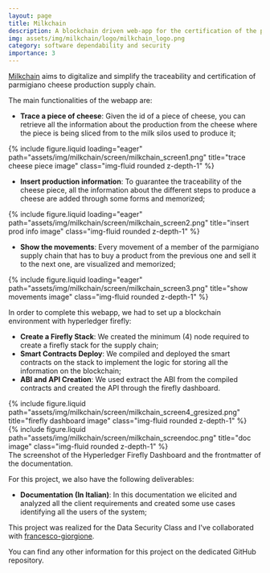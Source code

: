 ```yaml
---
layout: page
title: Milkchain
description: A blockchain driven web-app for the certification of the parmigiano cheese production steps.
img: assets/img/milkchain/logo/milkchain_logo.png
category: software dependability and security
importance: 3
---
```


<a href="https://github.com/francesco-giorgione/SDD-webapp">Milkchain</a> aims to digitalize and simplify the 
traceability and certification of parmigiano cheese production supply chain.

The main functionalities of the webapp are:

- **Trace a piece of cheese**: Given the id of a piece of cheese, you can retrieve all the information about the 
production from the cheese where the piece is being sliced from to the milk silos used to produce it;

<div class="row">
    <div class="col-sm mt-3 mt-md-0">
        {% include figure.liquid loading="eager" path="assets/img/milkchain/screen/milkchain_screen1.png" 
            title="trace cheese piece image" class="img-fluid rounded z-depth-1" %}
    </div>
</div>

- **Insert production information**: To guarantee the traceability of the cheese piece, all the information about the 
different steps to produce a cheese are added through some forms and memorized;

<div class="row">
    <div class="col-sm mt-3 mt-md-0">
        {% include figure.liquid loading="eager" path="assets/img/milkchain/screen/milkchain_screen2.png" 
            title="insert prod info image" class="img-fluid rounded z-depth-1" %}
    </div>
</div>

- **Show the movements**: Every movement of a member of the parmigiano supply chain that has to buy a product 
from the previous one and sell it to the next one, are visualized and memorized;

<div class="row">
    <div class="col-sm mt-3 mt-md-0">
        {% include figure.liquid loading="eager" path="assets/img/milkchain/screen/milkchain_screen3.png" 
            title="show movements image" class="img-fluid rounded z-depth-1" %}
    </div>
</div>

In order to complete this webapp, we had to set up a blockchain environment with hyperledger firefly:

- **Create a Firefly Stack**: We created the minimum (4) node required to create a firefly stack for the supply chain;
- **Smart Contracts Deploy**: We compiled and deployed the smart contracts on the stack to implement the logic for 
storing all the information on the blockchain;
- **ABI and API Creation**: We used extract the ABI from the compiled contracts and created the API through the firefly 
dashboard.

<div class="row justify-content-sm-center">
    <div class="col-sm-8 mt-3 mt-md-0">
        {% include figure.liquid path="assets/img/milkchain/screen/milkchain_screen4_gresized.png" 
            title="firefly dashboard image" class="img-fluid rounded z-depth-1" %}
    </div>
    <div class="col-sm-4 mt-3 mt-md-0">
        {% include figure.liquid path="assets/img/milkchain/screen/milkchain_screendoc.png" 
            title="doc image" class="img-fluid rounded z-depth-1" %}
    </div>
</div>
<div class="caption">
    The screenshot of the Hyperledger Firefly Dashboard and the frontmatter of the documentation.
</div>

For this project, we also have the following deliverables:

- **Documentation (In Italian)**: In this documentation we elicited and analyzed all the client requirements and created
some use cases identifying all the users of the system;

This project was realized for the Data Security Class and I've collaborated with
<a href="https://github.com/francesco-giorgione">francesco-giorgione</a>.

You can find any other information for this project on the dedicated GitHub repository.
